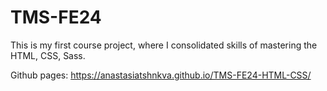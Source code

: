 # TMS-FE24
This is my first course project, where I consolidated skills of mastering the HTML, CSS, Sass.

Github pages: 
https://anastasiatshnkva.github.io/TMS-FE24-HTML-CSS/
